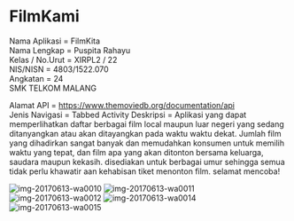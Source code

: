 # FilmKami

Nama Aplikasi = FilmKita <br>
Nama Lengkap = Puspita Rahayu <br>
Kelas / No.Urut = XIRPL2 / 22<br>
NIS/NISN = 4803/1522.070<br>
Angkatan = 24 <br>
SMK TELKOM MALANG

Alamat API =  https://www.themoviedb.org/documentation/api <br>
Jenis Navigasi = Tabbed Activity
Deskripsi = Aplikasi yang dapat memperlihatkan daftar berbagai film local maupun luar negeri yang sedang ditanyangkan atau akan ditayangkan pada waktu
 waktu dekat. Jumlah film yang dihadirkan sangat banyak dan memudahkan konsumen untuk memilih waktu yang tepat, dan film apa yang 
 akan ditonton bersama keluarga, saudara maupun kekasih. disediakan untuk berbagai umur sehingga semua tidak perlu khawatir aan kehabisan 
 tiket menonton film. selamat mencoba!


![img-20170613-wa0010](https://user-images.githubusercontent.com/22347907/27066279-1e392b30-502d-11e7-839f-171fc1fab3c6.jpg)
![img-20170613-wa0011](https://user-images.githubusercontent.com/22347907/27066280-1e3a0320-502d-11e7-8699-2cf3f7711df5.jpg)
![img-20170613-wa0012](https://user-images.githubusercontent.com/22347907/27066281-1e3dfc46-502d-11e7-8ca7-260af8e9beaa.jpg)
![img-20170613-wa0014](https://user-images.githubusercontent.com/22347907/27066284-1e43c608-502d-11e7-972c-ef7940c48b81.jpg)
![img-20170613-wa0015](https://user-images.githubusercontent.com/22347907/27066282-1e3f0f5a-502d-11e7-8a12-7417cff639a7.jpg)



